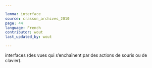 ```yaml
---

lemma: interface
source: crasson_archives_2010
page: 44
language: French
contributor: wout
last_updated_by: wout

---
```

interfaces (des vues qui s’enchaînent par des actions de souris ou de clavier).
